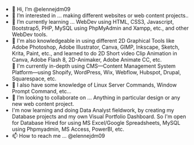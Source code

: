- 👋 Hi, I’m @elennejdm09
- 👀 I’m interested in ... making different websites or web content projects..
- 🌱 I’m currently learning ... WebDev using HTML, CSS3, Javascript, Bootstrap5, PHP, MySQL using PhpMyAdmin and Xampp, etc., and other WebDev tools.
- 👀 I'm also knowledgeable in using different 2D Graphical Tools like Adobe Photoshop, Adobe Illustrator, Canva, GIMP, Inkscape, Sketch, Krita, Paint, etc., and learned to do 2D Short video Clip Animation in Canva, Adobe Flash 8, 2D-Animaker, Adobe Animate CC, etc.  
🌱 I'm currently in-depth using CMS—Content Management System Platform—using Shopify, WordPress, Wix, Webflow, Hubspot, Drupal, Squarespace, etc. 
- 🌱 I also have some knowledge of Linux Server Commands, Window Prompt Command, etc...
- 💞️ I’m looking to collaborate on ... Anything in particular design or any new web content project. 
- I'm now learning and doing Data Analyst fieldwork, by creating my Database projects and my own Visual Portfolio Dashboard. So I'm open for Database Hired for using MS Excel/Google Spreadsheets, MySQL using Phpmyadmin, MS Access, PowerBI, etc.  
- 📫 How to reach me ... @elennejdm09
<!---
elennejdm09/elennejdm09 is a ✨ special ✨ repository because its `README.md` (this file) appears on your GitHub profile.
You can click the Preview link to take a look at your changes.
--->
